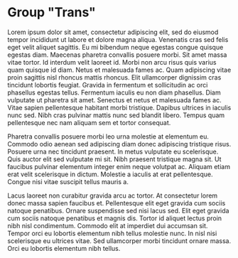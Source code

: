 
# Group "Trans"
Lorem ipsum dolor sit amet, consectetur adipiscing elit, sed do eiusmod tempor incididunt ut labore et dolore magna aliqua. Venenatis cras sed felis eget velit aliquet sagittis. Eu mi bibendum neque egestas congue quisque egestas diam. Maecenas pharetra convallis posuere morbi. Sit amet massa vitae tortor. Id interdum velit laoreet id. Morbi non arcu risus quis varius quam quisque id diam. Netus et malesuada fames ac. Quam adipiscing vitae proin sagittis nisl rhoncus mattis rhoncus. Elit ullamcorper dignissim cras tincidunt lobortis feugiat. Gravida in fermentum et sollicitudin ac orci phasellus egestas tellus. Fermentum iaculis eu non diam phasellus. Diam vulputate ut pharetra sit amet. Senectus et netus et malesuada fames ac. Vitae sapien pellentesque habitant morbi tristique. Dapibus ultrices in iaculis nunc sed. Nibh cras pulvinar mattis nunc sed blandit libero. Tempus quam pellentesque nec nam aliquam sem et tortor consequat.

Pharetra convallis posuere morbi leo urna molestie at elementum eu. Commodo odio aenean sed adipiscing diam donec adipiscing tristique risus. Posuere urna nec tincidunt praesent. In metus vulputate eu scelerisque. Quis auctor elit sed vulputate mi sit. Nibh praesent tristique magna sit. Ut faucibus pulvinar elementum integer enim neque volutpat ac. Aliquam etiam erat velit scelerisque in dictum. Molestie a iaculis at erat pellentesque. Congue nisi vitae suscipit tellus mauris a.

Lacus laoreet non curabitur gravida arcu ac tortor. At consectetur lorem donec massa sapien faucibus et. Pellentesque elit eget gravida cum sociis natoque penatibus. Ornare suspendisse sed nisi lacus sed. Elit eget gravida cum sociis natoque penatibus et magnis dis. Tortor id aliquet lectus proin nibh nisl condimentum. Commodo elit at imperdiet dui accumsan sit. Tempor orci eu lobortis elementum nibh tellus molestie nunc. In nisl nisi scelerisque eu ultrices vitae. Sed ullamcorper morbi tincidunt ornare massa. Orci eu lobortis elementum nibh tellus.